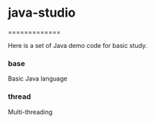 # java-studio
=============

Here is a set of Java demo code for basic study.

### base
Basic Java language

### thread
Multi-threading
